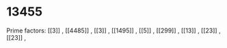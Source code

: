# 13455

Prime factors: [[3]] , [[4485]] , [[3]] , [[1495]] , [[5]] , [[299]] , [[13]] , [[23]] , [[23]] , 